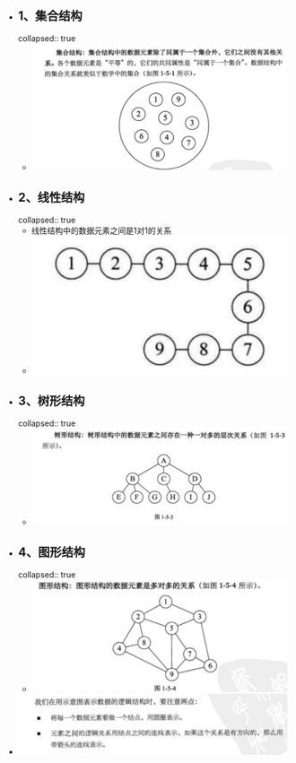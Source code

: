 - ## 1、集合结构
  collapsed:: true
	- ![image.png](../assets/image_1686108007216_0.png)
- ## 2、线性结构
  collapsed:: true
	- 线性结构中的数据元素之间是1对1的关系
	- ![image.png](../assets/image_1686108075284_0.png)
- ## 3、树形结构
  collapsed:: true
	- ![image.png](../assets/image_1686108092495_0.png)
- ## 4、图形结构
  collapsed:: true
	- ![image.png](../assets/image_1686108135101_0.png)
- ![image.png](../assets/image_1686108177226_0.png)